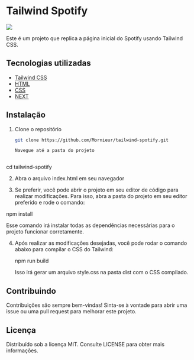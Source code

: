 # Tailwind Spotify

<img src="/spotify-clone.png" />

Este é um projeto que replica a página inicial do Spotify usando Tailwind CSS.

## Tecnologias utilizadas

- [Tailwind CSS](https://tailwindcss.com/)
- [HTML](https://html.com/)
- [CSS](https://css.com/)
- [NEXT](https://next.com/)

## Instalação

1. Clone o repositório
   ```sh
   git clone https://github.com/Mornieur/tailwind-spotify.git
   
   Navegue até a pasta do projeto



cd tailwind-spotify

2. Abra o arquivo index.html em seu navegador

3. Se preferir, você pode abrir o projeto em seu editor de código para realizar modificações. Para isso, abra a pasta do projeto em seu editor preferido e rode o comando:



npm install

Esse comando irá instalar todas as dependências necessárias para o projeto funcionar corretamente.

4. Após realizar as modificações desejadas, você pode rodar o comando abaixo para compilar o CSS do Tailwind:



    npm run build

    Isso irá gerar um arquivo style.css na pasta dist com o CSS compilado.

## Contribuindo

Contribuições são sempre bem-vindas! Sinta-se à vontade para abrir uma issue ou uma pull request para melhorar este projeto.

## Licença

Distribuído sob a licença MIT. Consulte LICENSE para obter mais informações.
